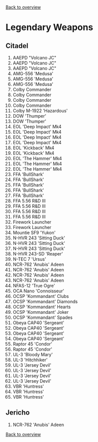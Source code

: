 [Back to overview](../README.md)

# Legendary Weapons

## Citadel 

<ol>
<li>AAEPD "Volcano JC"</li>
<li>AAEPD "Volcano JC"</li>
<li>AAEPD "Volcano JC"</li>
<li>AMG-556 'Medusa'</li>
<li>AMG-556 'Medusa'</li>
<li>AMG-556 'Medusa'</li>
<li>Colby Commander</li>
<li>Colby Commander</li>
<li>Colby Commander</li>
<li>Colby Commander</li>
<li>Colby M-1922 'Hazardous'</li>
<li>DOW 'Thumper'</li>
<li>DOW 'Thumper'</li>
<li>EOL 'Deep Impact' Mk4</li>
<li>EOL 'Deep Impact' Mk4</li>
<li>EOL 'Deep Impact' Mk4</li>
<li>EOL 'Deep Impact' Mk4</li>
<li>EOL 'Kickback' Mk4</li>
<li>EOL 'Kickback' Mk4</li>
<li>EOL 'The Hammer' Mk4</li>
<li>EOL 'The Hammer' Mk4</li>
<li>EOL 'The Hammer' Mk4</li>
<li>FFA 'BullShark'</li>
<li>FFA 'BullShark'</li>
<li>FFA 'BullShark'</li>
<li>FFA 'BullShark'</li>
<li>FFA 'BullShark'</li>
<li>FFA 5.56 R&D III</li>
<li>FFA 5.56 R&D III</li>
<li>FFA 5.56 R&D III</li>
<li>FFA 5.56 R&D III</li>
<li>Firework Launcher</li>
<li>Firework Launcher</li>
<li>Mountie SF9 'Yukon'</li>
<li>N-HVR 243 'Sitting Duck'</li>
<li>N-HVR 243 'Sitting Duck'</li>
<li>N-HVR 243 'Sitting Duck'</li>
<li>N-HVR 243-SD 'Reaper'</li>
<li>N-TEC 7 'Ursus'</li>
<li>NCR-762 'Anubis' Adeen</li>
<li>NCR-762 'Anubis' Adeen</li>
<li>NCR-762 'Anubis' Adeen</li>
<li>NCR-762 'Anubis' Adeen  </li>
<li>NFAS-12 'True Ogre'</li>
<li>OCA Nano 'Connoisseur'</li>
<li>OCSP 'Kommandant' Clubs</li>
<li>OCSP 'Kommandant' Diamonds</li>
<li>OCSP 'Kommandant' Hearts</li>
<li>OCSP 'Kommandant' Joker</li>
<li>OCSP 'Kommandant' Spades</li>
<li>Obeya CAP40 'Sergeant'</li>
<li>Obeya CAP40 'Sergeant'</li>
<li>Obeya CAP40 'Sergeant'</li>
<li>Obeya CAP40 'Sergeant'</li>
<li>Raptor 45 'Condor'</li>
<li>Raptor 45 'Condor'</li>
<li>UL-3 'Bloody Mary'</li>
<li>UL-3 'Hitchhiker'</li>
<li>UL-3 'Jersey Devil'</li>
<li>UL-3 'Jersey Devil'</li>
<li>UL-3 'Jersey Devil'</li>
<li>UL-3 'Jersey Devil'</li>
<li>VBR 'Huntress'</li>
<li>VBR 'Huntress'</li>
<li>VBR 'Huntress'</li>
</ol>

## Jericho

<ol>
<li>NCR-762 'Anubis' Adeen</li>
</ol>

[Back to overview](../README.md)
